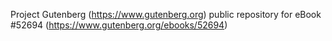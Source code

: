 Project Gutenberg (https://www.gutenberg.org) public repository for
eBook #52694 (https://www.gutenberg.org/ebooks/52694)
